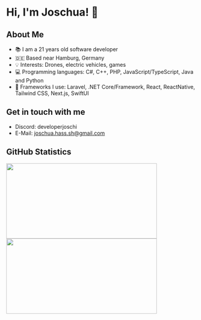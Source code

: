 # Hi, I'm Joschua! :wave:

## About Me
- :books: I am a 21 years old software developer
- 🇩🇪 Based near Hamburg, Germany
- :bulb: Interests: Drones, electric vehicles, games
- :computer: Programming languages: C#, C++, PHP, JavaScript/TypeScript, Java and Python
- :hammer: Frameworks I use: Laravel, .NET Core/Framework, React, ReactNative, Tailwind CSS, Next.js, SwiftUI

## Get in touch with me
- Discord: developerjoschi
- E-Mail: joschua.hass.sh@gmail.com

## GitHub Statistics
<img src="https://github-readme-stats.vercel.app/api?username=joschiservice&show_icons=true&theme=react&layout=compact" height="200" width="400">
<img src="https://github-readme-stats.vercel.app/api/top-langs/?username=joschiservice&theme=react&layout=compact"  height="200" width="400"/>
